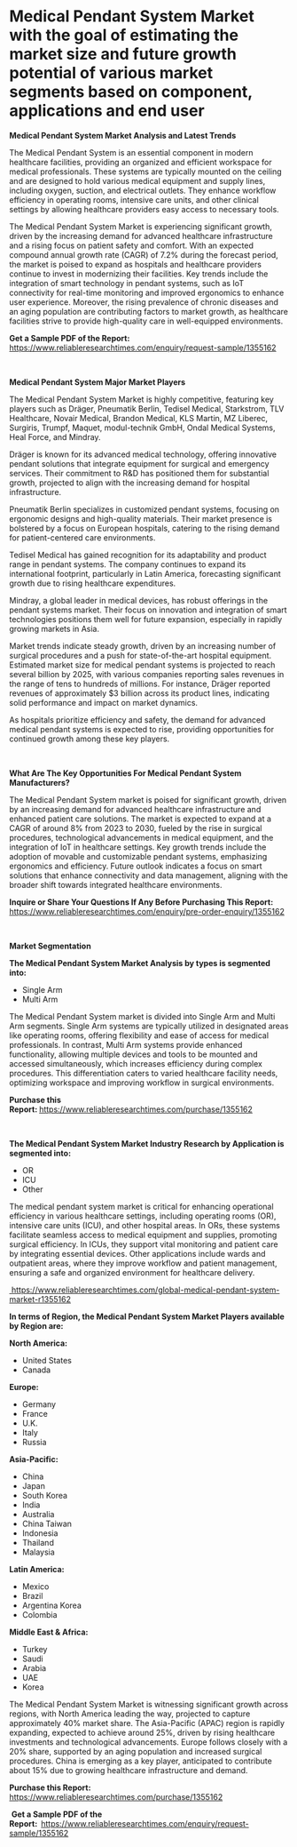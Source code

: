 <p><h1>Medical Pendant System Market with the goal of estimating the market size and future growth potential of various market segments based on component, applications and end user</h1></p><p><strong>Medical Pendant System Market Analysis and Latest Trends</strong></p>
<p><p>The Medical Pendant System is an essential component in modern healthcare facilities, providing an organized and efficient workspace for medical professionals. These systems are typically mounted on the ceiling and are designed to hold various medical equipment and supply lines, including oxygen, suction, and electrical outlets. They enhance workflow efficiency in operating rooms, intensive care units, and other clinical settings by allowing healthcare providers easy access to necessary tools.</p><p>The Medical Pendant System Market is experiencing significant growth, driven by the increasing demand for advanced healthcare infrastructure and a rising focus on patient safety and comfort. With an expected compound annual growth rate (CAGR) of 7.2% during the forecast period, the market is poised to expand as hospitals and healthcare providers continue to invest in modernizing their facilities. Key trends include the integration of smart technology in pendant systems, such as IoT connectivity for real-time monitoring and improved ergonomics to enhance user experience. Moreover, the rising prevalence of chronic diseases and an aging population are contributing factors to market growth, as healthcare facilities strive to provide high-quality care in well-equipped environments.</p></p>
<p><strong>Get a Sample PDF of the Report:&nbsp;</strong> <a href="https://www.reliableresearchtimes.com/enquiry/request-sample/1355162?utm_campaign=2205&utm_medium=2&utm_source=Github&utm_content=ia&utm_term=13042025&utm_id=medical-pendant-system">https://www.reliableresearchtimes.com/enquiry/request-sample/1355162</a></p>
<p>&nbsp;</p>
<p><strong>Medical Pendant System Major Market Players</strong></p>
<p><p>The Medical Pendant System Market is highly competitive, featuring key players such as Dräger, Pneumatik Berlin, Tedisel Medical, Starkstrom, TLV Healthcare, Novair Medical, Brandon Medical, KLS Martin, MZ Liberec, Surgiris, Trumpf, Maquet, modul-technik GmbH, Ondal Medical Systems, Heal Force, and Mindray. </p><p>Dräger is known for its advanced medical technology, offering innovative pendant solutions that integrate equipment for surgical and emergency services. Their commitment to R&D has positioned them for substantial growth, projected to align with the increasing demand for hospital infrastructure.</p><p>Pneumatik Berlin specializes in customized pendant systems, focusing on ergonomic designs and high-quality materials. Their market presence is bolstered by a focus on European hospitals, catering to the rising demand for patient-centered care environments.</p><p>Tedisel Medical has gained recognition for its adaptability and product range in pendant systems. The company continues to expand its international footprint, particularly in Latin America, forecasting significant growth due to rising healthcare expenditures.</p><p>Mindray, a global leader in medical devices, has robust offerings in the pendant systems market. Their focus on innovation and integration of smart technologies positions them well for future expansion, especially in rapidly growing markets in Asia.</p><p>Market trends indicate steady growth, driven by an increasing number of surgical procedures and a push for state-of-the-art hospital equipment. Estimated market size for medical pendant systems is projected to reach several billion by 2025, with various companies reporting sales revenues in the range of tens to hundreds of millions. For instance, Dräger reported revenues of approximately $3 billion across its product lines, indicating solid performance and impact on market dynamics. </p><p>As hospitals prioritize efficiency and safety, the demand for advanced medical pendant systems is expected to rise, providing opportunities for continued growth among these key players.</p></p>
<p>&nbsp;</p>
<p><strong>What Are The Key Opportunities For Medical Pendant System Manufacturers?</strong></p>
<p><p>The Medical Pendant System market is poised for significant growth, driven by an increasing demand for advanced healthcare infrastructure and enhanced patient care solutions. The market is expected to expand at a CAGR of around 8% from 2023 to 2030, fueled by the rise in surgical procedures, technological advancements in medical equipment, and the integration of IoT in healthcare settings. Key growth trends include the adoption of movable and customizable pendant systems, emphasizing ergonomics and efficiency. Future outlook indicates a focus on smart solutions that enhance connectivity and data management, aligning with the broader shift towards integrated healthcare environments.</p></p>
<p><strong>Inquire or Share Your Questions If Any Before Purchasing This Report:</strong> <a href="https://www.reliableresearchtimes.com/enquiry/pre-order-enquiry/1355162?utm_campaign=2205&utm_medium=2&utm_source=Github&utm_content=ia&utm_term=13042025&utm_id=medical-pendant-system">https://www.reliableresearchtimes.com/enquiry/pre-order-enquiry/1355162</a></p>
<p>&nbsp;</p>
<p><strong>Market Segmentation</strong></p>
<p><strong>The Medical Pendant System Market Analysis by types is segmented into:</strong></p>
<p><ul><li>Single Arm</li><li>Multi Arm</li></ul></p>
<p><p>The Medical Pendant System market is divided into Single Arm and Multi Arm segments. Single Arm systems are typically utilized in designated areas like operating rooms, offering flexibility and ease of access for medical professionals. In contrast, Multi Arm systems provide enhanced functionality, allowing multiple devices and tools to be mounted and accessed simultaneously, which increases efficiency during complex procedures. This differentiation caters to varied healthcare facility needs, optimizing workspace and improving workflow in surgical environments.</p></p>
<p><strong>Purchase this Report:&nbsp;</strong><a href="https://www.reliableresearchtimes.com/purchase/1355162?utm_campaign=2205&utm_medium=2&utm_source=Github&utm_content=ia&utm_term=13042025&utm_id=medical-pendant-system">https://www.reliableresearchtimes.com/purchase/1355162</a></p>
<p>&nbsp;</p>
<p><strong>The Medical Pendant System Market Industry Research by Application is segmented into:</strong></p>
<p><ul><li>OR</li><li>ICU</li><li>Other</li></ul></p>
<p><p>The medical pendant system market is critical for enhancing operational efficiency in various healthcare settings, including operating rooms (OR), intensive care units (ICU), and other hospital areas. In ORs, these systems facilitate seamless access to medical equipment and supplies, promoting surgical efficiency. In ICUs, they support vital monitoring and patient care by integrating essential devices. Other applications include wards and outpatient areas, where they improve workflow and patient management, ensuring a safe and organized environment for healthcare delivery.</p></p>
<p><a href="https://www.reliableresearchtimes.com/global-medical-pendant-system-market-r1355162?utm_campaign=2205&utm_medium=2&utm_source=Github&utm_content=ia&utm_term=13042025&utm_id=medical-pendant-system">&nbsp;https://www.reliableresearchtimes.com/global-medical-pendant-system-market-r1355162</a></p>
<p><strong>In terms of Region, the Medical Pendant System Market Players available by Region are:</strong></p>
<p>
    <p> <strong> North America: </strong>
        <ul>
            <li>United States</li>
            <li>Canada</li>
        </ul>
        </p> 
    <p> <strong> Europe: </strong>
        <ul>
            <li>Germany</li>
            <li>France</li>
            <li>U.K.</li>
            <li>Italy</li>
            <li>Russia</li>
        </ul>
        </p> 
    <p> <strong> Asia-Pacific: </strong>
        <ul>
            <li>China</li>
            <li>Japan</li>
            <li>South Korea</li>
            <li>India</li>
            <li>Australia</li>
            <li>China Taiwan</li>
            <li>Indonesia</li>
            <li>Thailand</li>
            <li>Malaysia</li>
        </ul>
        </p> 
    <p> <strong> Latin America: </strong>
        <ul>
            <li>Mexico</li>
            <li>Brazil</li>
            <li>Argentina Korea</li>
            <li>Colombia</li>
        </ul>
        </p> 
    <p> <strong> Middle East & Africa: </strong>
        <ul>
            <li>Turkey</li>
            <li>Saudi</li>
            <li>Arabia</li>
            <li>UAE</li>
            <li>Korea</li>
        </ul>
    </p>
    </p>
<p><p>The Medical Pendant System Market is witnessing significant growth across regions, with North America leading the way, projected to capture approximately 40% market share. The Asia-Pacific (APAC) region is rapidly expanding, expected to achieve around 25%, driven by rising healthcare investments and technological advancements. Europe follows closely with a 20% share, supported by an aging population and increased surgical procedures. China is emerging as a key player, anticipated to contribute about 15% due to growing healthcare infrastructure and demand.</p></p>
<p><strong>Purchase this Report: </strong><a href="https://www.reliableresearchtimes.com/purchase/1355162?utm_campaign=2205&utm_medium=2&utm_source=Github&utm_content=ia&utm_term=13042025&utm_id=medical-pendant-system">https://www.reliableresearchtimes.com/purchase/1355162</a></p>
<p>&nbsp;<strong>Get a Sample PDF of the Report:&nbsp;&nbsp;</strong><a href="https://www.reliableresearchtimes.com/enquiry/request-sample/1355162?utm_campaign=2205&utm_medium=2&utm_source=Github&utm_content=ia&utm_term=13042025&utm_id=medical-pendant-system">https://www.reliableresearchtimes.com/enquiry/request-sample/1355162</a></p>
<p><strong></strong></p>
<p><p></p><p></p><p></p></p>